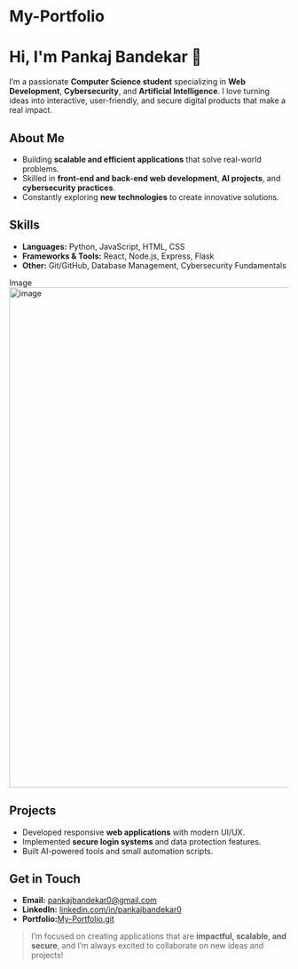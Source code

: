 # My-Portfolio
# Hi, I'm Pankaj Bandekar 👋

I’m a passionate **Computer Science student** specializing in **Web Development**, **Cybersecurity**, and **Artificial Intelligence**. I love turning ideas into interactive, user-friendly, and secure digital products that make a real impact.  

## About Me
- Building **scalable and efficient applications** that solve real-world problems.  
- Skilled in **front-end and back-end web development**, **AI projects**, and **cybersecurity practices**.  
- Constantly exploring **new technologies** to create innovative solutions.  

## Skills
- **Languages:** Python, JavaScript, HTML, CSS  
- **Frameworks & Tools:** React, Node.js, Express, Flask  
- **Other:** Git/GitHub, Database Management, Cybersecurity Fundamentals  

Image
<img width="1894" height="900" alt="image" src="https://github.com/user-attachments/assets/02aa2a62-a032-4251-b562-d31e3e864874" />


## Projects
- Developed responsive **web applications** with modern UI/UX.  
- Implemented **secure login systems** and data protection features.  
- Built AI-powered tools and small automation scripts.  

## Get in Touch
- **Email:** pankajbandekar0@gmail.com 
- **LinkedIn:** [linkedin.com/in/pankajbandekar0](linkedin.com/in/pankajbandekar0)  
- **Portfolio:**[My-Portfolio.git]([https://github.com/pankajbandekar0-pixel/My-Portfolio.git])  

> I’m focused on creating applications that are **impactful, scalable, and secure**, and I’m always excited to collaborate on new ideas and projects!
